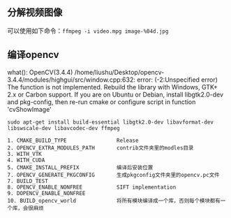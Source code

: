 ## 分解视频图像
可以使用如下命令：`ffmpeg -i video.mpg image-%04d.jpg`

## 编译opencv
  what():  OpenCV(3.4.4) /home/liushu/Desktop/opencv-3.4.4/modules/highgui/src/window.cpp:632: error: (-2:Unspecified error) The function is not implemented. Rebuild the library with Windows, GTK+ 2.x or Carbon support. If you are on Ubuntu or Debian, install libgtk2.0-dev and pkg-config, then re-run cmake or configure script in function 'cvShowImage'

    sudo apt-get install build-essential libgtk2.0-dev libavformat-dev libswscale-dev libavcodec-dev ffmpeg

    1. CMAKE_BUILD_TYPE                Release
    2. OPENCV_EXTRA_MODULES_PATH       contrib文件夹里的modles目录
    3. WITH_VTK 
    4. WITH_CUDA
    5. CMAKE_INSTALL_PREFIX            编译后安装位置
    7. OPENCV_GENERATE_PKGCONFIG       生成pkgconfig文件夹里的opencv.pc文件
    7. BUILD_TEST
    8. OPENCV_ENABLE_NONFREE           SIFT implementation
    9. DOPENCV_ENABLE_NONFREE
    10. BUILD_opencv_world             将所有模块编译成一个库，否则每个模块都有一个库，会很麻烦

